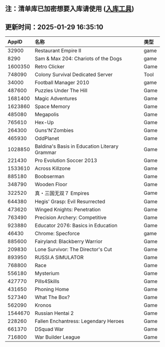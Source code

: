 ## 注：清单库已加密想要入库请使用 ([入库工具](https://github.com/BlankTMing/ManifestAutoUpdate/releases))

## 更新时间：2025-01-29 16:35:10
| AppID | 名称 | 类型  |
| :-------------------- | :----------------------------- | :----------- |
| 32900 | Restaurant Empire II| game |
| 8290 | Sam & Max 204: Chariots of the Dogs| game |
| 1600350 | Retro Clicker| Game |
| 748090 | Colony Survival Dedicated Server| Tool |
| 34000 | Football Manager 2010| game |
| 487600 | Puzzles Under The Hill| Game |
| 1681400 | Magic Adventures| Game |
| 1623860 | Space Memory| Game |
| 485080 | Megapolis| Game |
| 765610 | Hex-Up| Game |
| 264300 | Guns'N'Zombies| Game |
| 465930 | OddPlanet| Game |
| 1028850 | Baldina's Basis in Education Literary Grammar| Game |
| 221430 | Pro Evolution Soccer 2013| Game |
| 1533610 | Across Killzone| Game |
| 885180 | Boobserman| Game |
| 348790 | Wooden Floor| Game |
| 322520 | 真・三国无双７ Empires| Game |
| 644380 | Hegis' Grasp: Evil Resurrected| Game |
| 473620 | Winged Knights: Penetration| Game |
| 763490 | Precision Archery: Competitive| Game |
| 923880 | Educator 2076: Basics in Education| Game |
| 46430 | Chrome: Specforce| game |
| 885600 | Fairyland: Blackberry Warrior| Game |
| 209830 | Lone Survivor: The Director's Cut| Game |
| 893950 | RUSSI.A SIMULATOR| Game |
| 768800 | Race| Game |
| 556180 | Mysterium| Game |
| 427770 | Pills4Skills| Game |
| 431650 | Phoning Home| Game |
| 527340 | What The Box?| Game |
| 562090 | Kronos| Game |
| 1544670 | Russian Hentai 2| Game |
| 228260 | Fallen Enchantress: Legendary Heroes| Game |
| 661370 | DSquad War| Game |
| 716800 | War Builder League| Game |
